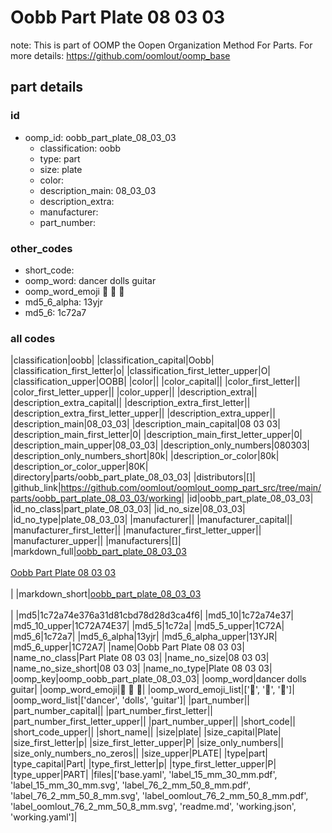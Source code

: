 # Oobb Part Plate 08 03 03  

note: This is part of OOMP the Oopen Organization Method For Parts. For more details: https://github.com/oomlout/oomp_base

##  part details





### id
* oomp_id: oobb_part_plate_08_03_03
  * classification: oobb
  * type: part
  * size: plate
  * color: 
  * description_main: 08_03_03
  * description_extra: 
  * manufacturer: 
  * part_number: 

### other_codes
* short_code: 
* oomp_word: dancer dolls guitar
* oomp_word_emoji :dancer: :dolls: :guitar:
* md5_6_alpha: 13yjr
* md5_6: 1c72a7

### all codes 
|classification|oobb|
|classification_capital|Oobb|
|classification_first_letter|o|
|classification_first_letter_upper|O|
|classification_upper|OOBB|
|color||
|color_capital||
|color_first_letter||
|color_first_letter_upper||
|color_upper||
|description_extra||
|description_extra_capital||
|description_extra_first_letter||
|description_extra_first_letter_upper||
|description_extra_upper||
|description_main|08_03_03|
|description_main_capital|08 03 03|
|description_main_first_letter|0|
|description_main_first_letter_upper|0|
|description_main_upper|08_03_03|
|description_only_numbers|080303|
|description_only_numbers_short|80k|
|description_or_color|80k|
|description_or_color_upper|80K|
|directory|parts/oobb_part_plate_08_03_03|
|distributors|[]|
|github_link|https://github.com/oomlout/oomlout_oomp_part_src/tree/main/parts/oobb_part_plate_08_03_03/working|
|id|oobb_part_plate_08_03_03|
|id_no_class|part_plate_08_03_03|
|id_no_size|08_03_03|
|id_no_type|plate_08_03_03|
|manufacturer||
|manufacturer_capital||
|manufacturer_first_letter||
|manufacturer_first_letter_upper||
|manufacturer_upper||
|manufacturers|[]|
|markdown_full|[oobb_part_plate_08_03_03](https://github.com/oomlout/oomlout_oomp_part_src/tree/main/parts/oobb_part_plate_08_03_03/working)<br>[](https://github.com/oomlout/oomlout_oomp_part_src/tree/main/parts/oobb_part_plate_08_03_03/working)<br>[Oobb Part Plate 08 03 03](https://github.com/oomlout/oomlout_oomp_part_src/tree/main/parts/oobb_part_plate_08_03_03/working)<br><br>|
|markdown_short|[oobb_part_plate_08_03_03](https://github.com/oomlout/oomlout_oomp_part_src/tree/main/parts/oobb_part_plate_08_03_03/working)<br><br>|
|md5|1c72a74e376a31d81cbd78d28d3ca4f6|
|md5_10|1c72a74e37|
|md5_10_upper|1C72A74E37|
|md5_5|1c72a|
|md5_5_upper|1C72A|
|md5_6|1c72a7|
|md5_6_alpha|13yjr|
|md5_6_alpha_upper|13YJR|
|md5_6_upper|1C72A7|
|name|Oobb Part Plate 08 03 03|
|name_no_class|Part Plate 08 03 03|
|name_no_size|08 03 03|
|name_no_size_short|08 03 03|
|name_no_type|Plate 08 03 03|
|oomp_key|oomp_oobb_part_plate_08_03_03|
|oomp_word|dancer dolls guitar|
|oomp_word_emoji|:dancer: :dolls: :guitar:|
|oomp_word_emoji_list|[':dancer:', ':dolls:', ':guitar:']|
|oomp_word_list|['dancer', 'dolls', 'guitar']|
|part_number||
|part_number_capital||
|part_number_first_letter||
|part_number_first_letter_upper||
|part_number_upper||
|short_code||
|short_code_upper||
|short_name||
|size|plate|
|size_capital|Plate|
|size_first_letter|p|
|size_first_letter_upper|P|
|size_only_numbers||
|size_only_numbers_no_zeros||
|size_upper|PLATE|
|type|part|
|type_capital|Part|
|type_first_letter|p|
|type_first_letter_upper|P|
|type_upper|PART|
|files|['base.yaml', 'label_15_mm_30_mm.pdf', 'label_15_mm_30_mm.svg', 'label_76_2_mm_50_8_mm.pdf', 'label_76_2_mm_50_8_mm.svg', 'label_oomlout_76_2_mm_50_8_mm.pdf', 'label_oomlout_76_2_mm_50_8_mm.svg', 'readme.md', 'working.json', 'working.yaml']|
